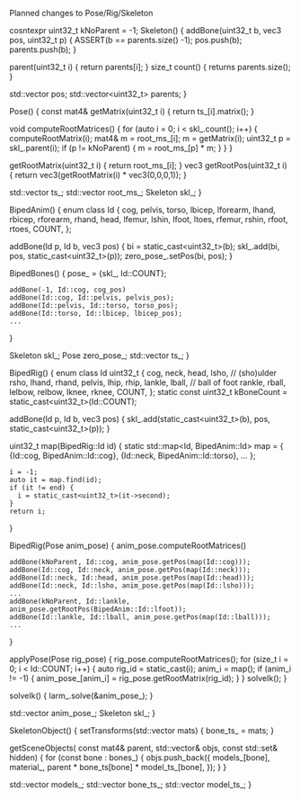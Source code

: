 Planned changes to Pose/Rig/Skeleton

cosntexpr uint32_t kNoParent = -1;
Skeleton() {
  addBone(uint32_t b, vec3 pos, uint32_t p) {
    ASSERT(b == parents.size() -1);
    pos.push(b);
    parents.push(b);
  }

  parent(uint32_t i) {
    return parents[i];
  }
  size_t count() {
    returns parents.size();
  }

  std::vector<vec3> pos;
  std::vector<uint32_t> parents;
}

Pose() {
  const mat4& getMatrix(uint32_t i) {
    return ts_[i].matrix();
  }

  void computeRootMatrices() {
    for (auto i = 0; i < skl_.count(); i++) {
      computeRootMatrix(i);
      mat4& m = root_ms_[i];
      m = getMatrix(i);
      uint32_t p = skl_.parent(i);
      if (p != kNoParent) {
        m = root_ms_[p] * m;
      }
    }
  }

  getRootMatrix(uint32_t i) {
    return root_ms_[i];
  }
  vec3 getRootPos(uint32_t i) {
    return vec3(getRootMatrix(i) * vec3(0,0,0,1));
  }

  std::vector<Transform> ts_;
  std::vector<mat4> root_ms_;
  Skeleton skl_;
}

BipedAnim() {
  enum class Id {
    cog,
    pelvis,
    torso,
    lbicep,
    lforearm,
    lhand,
    rbicep,
    rforearm,
    rhand,
    head,
    lfemur,
    lshin,
    lfoot,
    ltoes,
    rfemur,
    rshin,
    rfoot,
    rtoes,
    COUNT,
  };

  addBone(Id p, Id b, vec3 pos) {
    bi = static_cast<uint32_t>(b);
    skl_.add(bi, pos, static_cast<uint32_t>(p));
    zero_pose_.setPos(bi, pos);
  }

  BipedBones() {
    pose_ = {skl_, Id::COUNT};

    addBone(-1, Id::cog, cog_pos)
    addBone(Id::cog, Id::pelvis, pelvis_pos);
    addBone(Id::pelvis, Id::torso, torso_pos);
    addBone(Id::torso, Id::lbicep, lbicep_pos);
    ...
  }

  Skeleton skl_;
  Pose zero_pose_;
  std::vector<mat4> ts_;
}

BipedRig() {
  enum class Id uint32_t {
    cog,
    neck,
    head,
    lsho,  // (sho)ulder
    rsho,
    lhand,
    rhand,
    pelvis,
    lhip,
    rhip,
    lankle,
    lball,  // ball of foot
    rankle,
    rball,
    lelbow,
    relbow,
    lknee,
    rknee,
    COUNT,
  };
  static const uint32_t kBoneCount = static_cast<uint32_t>(Id::COUNT);

  addBone(Id p, Id b, vec3 pos) {
    skl_.add(static_cast<uint32_t>(b), pos, static_cast<uint32_t>(p));
  }

  uint32_t map(BipedRig::Id id) {
    static std::map<Id, BipedAnim::Id> map = {
      {Id::cog, BipedAnim::Id::cog},
      {Id::neck, BipedAnim::Id::torso},
      ...
    };

    i = -1;
    auto it = map.find(id);
    if (it != end) {
      i = static_cast<uint32_t>(it->second);
    }
    return i;
  }

  BipedRig(Pose anim_pose) {
    anim_pose.computeRootMatrices()

    addBone(kNoParent, Id::cog, anim_pose.getPos(map(Id::cog)));
    addBone(Id::cog, Id::neck, anim_pose.getPos(map(Id::neck)));
    addBone(Id::neck, Id::head, anim_pose.getPos(map(Id::head)));
    addBone(Id::neck, Id::lsho, anim_pose.getPos(map(Id::lsho)));
    ...
    addBone(kNoParent, Id::lankle, anim_pose.getRootPos(BipedAnim::Id::lfoot));
    addBone(Id::lankle, Id::lball, anim_pose.getPos(map(Id::lball)));
    ...
  }

  applyPose(Pose rig_pose) {
    rig_pose.computeRootMatrices();
    for (size_t i = 0; i < Id::COUNT; i++) {
      auto rig_id = static_cast<Id>(i);
      anim_i = map();
      if (anim_i != -1) {
        anim_pose_[anim_i] = rig_pose.getRootMatrix(rig_id);
      }
    }
    solveIk();
  }

  solveIk() {
    larm_.solve(&anim_pose_);
  }

  std::vector<mat4> anim_pose_;
  Skeleton skl_;
}


SkeletonObject() {
  setTransforms(std::vector<mat4> mats) {
    bone_ts_ = mats;
  }

  getSceneObjects(
      const mat4& parent, std::vector<SceneObject>& objs,
      const std::set<ModelId>& hidden) {
    for (const bone : bones_) {
        objs.push_back({
          models_[bone],
          material_,
          parent * bone_ts[bone] * model_ts_[bone],
        });
    }
  }

  std::vector<ModelId> models_;
  std::vector<mat4> bone_ts_;
  std::vector<mat4> model_ts_;
}
